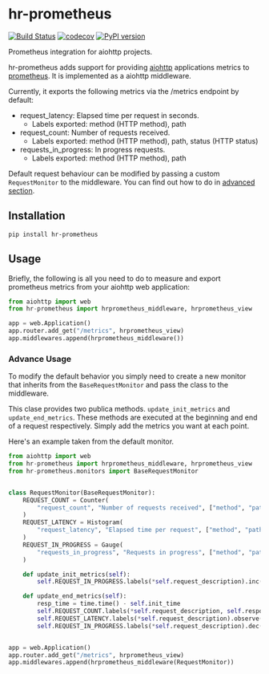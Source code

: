 # hr-prometheus

[![Build Status](https://travis-ci.com/HundredRooms/hr-prometheus.svg?branch=master)](https://travis-ci.com/HundredRooms/hr-prometheus)
[![codecov](https://codecov.io/gh/HundredRooms/hr-prometheus/branch/master/graph/badge.svg)](https://codecov.io/gh/HundredRooms/hr-prometheus)
[![PyPI version](https://badge.fury.io/py/hr-prometheus.svg)](https://badge.fury.io/py/hr-prometheus)

Prometheus integration for aiohttp projects.

hr-prometheus adds support for providing [aiohttp](https://aiohttp.readthedocs.io/en/stable/) applications metrics to [prometheus](https://prometheus.io/docs/introduction/overview/). It is implemented as a aiohttp middleware.

Currently, it exports the following metrics via the /metrics endpoint by default:

- request_latency: Elapsed time per request in seconds.
  - Labels exported: method (HTTP method), path
- request_count: Number of requests received.
  - Labels exported: method (HTTP method), path, status (HTTP status)
- requests_in_progress: In progress requests.
  - Labels exported: method (HTTP method), path

Default request behaviour can be modified by passing a custom `RequestMonitor` to the middleware. You can find out how to do in [advanced section](#advance-usage).

## Installation

```shell
pip install hr-prometheus
```

## Usage

Briefly, the following is all you need to do to measure and export prometheus metrics from your aiohttp web application:

```python
from aiohttp import web
from hr-prometheus import hrprometheus_middleware, hrprometheus_view

app = web.Application()
app.router.add_get("/metrics", hrprometheus_view)
app.middlewares.append(hrprometheus_middleware())
```

### Advance Usage

To modify the default behavior you simply need to create a new monitor that inherits from the `BaseRequestMonitor` and pass the class to the middleware.

This clase provides two publica methods. `update_init_metrics` and `update_end_metrics`.
These methods are executed at the beginning and end of a request respectively. Simply add the metrics you want at each point.

Here's an example taken from the default monitor.

```python
from aiohttp import web
from hr-prometheus import hrprometheus_middleware, hrprometheus_view
from hr-prometheus.monitors import BaseRequestMonitor


class RequestMonitor(BaseRequestMonitor):
    REQUEST_COUNT = Counter(
        "request_count", "Number of requests received", ["method", "path", "status"]
    )
    REQUEST_LATENCY = Histogram(
        "request_latency", "Elapsed time per request", ["method", "path"]
    )
    REQUEST_IN_PROGRESS = Gauge(
        "requests_in_progress", "Requests in progress", ["method", "path"]
    )

    def update_init_metrics(self):
        self.REQUEST_IN_PROGRESS.labels(*self.request_description).inc()

    def update_end_metrics(self):
        resp_time = time.time() - self.init_time
        self.REQUEST_COUNT.labels(*self.request_description, self.response_status).inc()
        self.REQUEST_LATENCY.labels(*self.request_description).observe(resp_time)
        self.REQUEST_IN_PROGRESS.labels(*self.request_description).dec()


app = web.Application()
app.router.add_get("/metrics", hrprometheus_view)
app.middlewares.append(hrprometheus_middleware(RequestMonitor))
```
